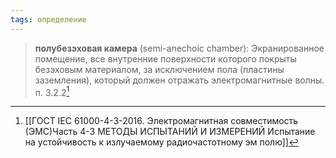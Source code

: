```yaml
---
tags: определение
---
```

>**полубезэховая камера** (semi-anechoic chamber): Экранированное помещение, все внутренние поверхности которого покрыты безэховым материалом, за исключением пола (пластины заземления), который должен отражать электромагнитные волны.
>п. 3.2.2[^1]

[^1]:[[ГОСТ IEC 61000-4-3-2016. Электромагнитная совместимость (ЭМС)Часть 4-3 МЕТОДЫ ИСПЫТАНИЙ И ИЗМЕРЕНИЙ Испытание на устойчивость к излучаемому радиочастотному эм полю]]